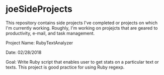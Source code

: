 # joeSideProjects
This repository contains side projects I've completed or projects on which I'm currently working. Roughly, I'm working on projejcts that are geared to productivity, e-mail, and task management.

Project Name: RubyTextAnalyzer

Date: 02/28/2018

Goal: Write Ruby script that enables user to get stats on a particular text or texts. This project is good practice for using Ruby regexp.


